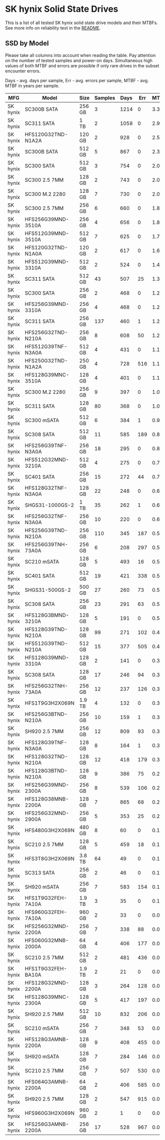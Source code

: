 SK hynix Solid State Drives
===========================

This is a list of all tested SK hynix solid state drive models and their MTBFs. See
more info on reliability test in the [README](https://github.com/linuxhw/SMART).

SSD by Model
------------

Please take all columns into account when reading the table. Pay attention on the
number of tested samples and power-on days. Simultaneous high values of both MTBF
and errors are possible if only rare drives in the subset encounter errors.

Days - avg. days per sample,
Err  - avg. errors per sample,
MTBF - avg. MTBF in years per sample.

| MFG       | Model              | Size   | Samples | Days  | Err   | MTBF |
|-----------|--------------------|--------|---------|-------|-------|------|
| SK hynix  | SC300B SATA        | 256 GB | 3       | 1214  | 0     | 3.33   |
| SK hynix  | SC311 SATA         | 1 TB   | 2       | 1058  | 0     | 2.90   |
| SK hynix  | HFS120G32TND-N1A2A | 120 GB | 2       | 928   | 0     | 2.54   |
| SK hynix  | SC300B SATA        | 512 GB | 5       | 867   | 0     | 2.38   |
| SK hynix  | SC300 SATA         | 512 GB | 3       | 754   | 0     | 2.07   |
| SK hynix  | SC300 2.5 7MM      | 128 GB | 2       | 743   | 0     | 2.04   |
| SK hynix  | SC300 M.2 2280     | 128 GB | 7       | 730   | 0     | 2.00   |
| SK hynix  | SC300 2.5 7MM      | 256 GB | 6       | 660   | 0     | 1.81   |
| SK hynix  | HFS256G39MND-3510A | 256 GB | 4       | 656   | 0     | 1.80   |
| SK hynix  | HFS512G39MND-3510A | 512 GB | 7       | 625   | 0     | 1.71   |
| SK hynix  | HFS120G32TND-N1A0A | 120 GB | 2       | 617   | 0     | 1.69   |
| SK hynix  | HFS512G39MND-3310A | 512 GB | 2       | 524   | 0     | 1.44   |
| SK hynix  | SC311 SATA         | 512 GB | 43      | 507   | 25    | 1.38   |
| SK hynix  | SC300 SATA         | 256 GB | 2       | 468   | 0     | 1.28   |
| SK hynix  | HFS256G39MND-3310A | 256 GB | 4       | 468   | 0     | 1.28   |
| SK hynix  | SC311 SATA         | 256 GB | 137     | 460   | 1     | 1.26   |
| SK hynix  | HFS256G32TND-N210A | 256 GB | 8       | 608   | 50    | 1.24   |
| SK hynix  | HFS512G39TNF-N3A0A | 512 GB | 4       | 431   | 0     | 1.18   |
| SK hynix  | HFS250G32TND-N1A2A | 250 GB | 4       | 728   | 516   | 1.14   |
| SK hynix  | HFS128G39MNC-3510A | 128 GB | 4       | 401   | 0     | 1.10   |
| SK hynix  | SC300 M.2 2280     | 256 GB | 9       | 397   | 0     | 1.09   |
| SK hynix  | SC311 SATA         | 128 GB | 80      | 368   | 0     | 1.01   |
| SK hynix  | SC300 mSATA        | 512 GB | 6       | 384   | 1     | 0.93   |
| SK hynix  | SC308 SATA         | 512 GB | 11      | 585   | 189   | 0.83   |
| SK hynix  | HFS256G39TNF-N3A0A | 256 GB | 18      | 295   | 0     | 0.81   |
| SK hynix  | HFS512G32MND-3210A | 512 GB | 4       | 275   | 0     | 0.75   |
| SK hynix  | SC401 SATA         | 256 GB | 15      | 272   | 44    | 0.71   |
| SK hynix  | HFS128G32TNF-N3A0A | 128 GB | 22      | 248   | 0     | 0.68   |
| SK hynix  | SHGS31-1000GS-2    | 1 TB   | 35      | 262   | 1     | 0.64   |
| SK hynix  | HFS256G32TNF-N3A0A | 256 GB | 10      | 220   | 0     | 0.60   |
| SK hynix  | HFS256G39TND-N210A | 256 GB | 110     | 345   | 187   | 0.58   |
| SK hynix  | HFS256G39TNH-73A0A | 256 GB | 6       | 208   | 297   | 0.57   |
| SK hynix  | SC210 mSATA        | 128 GB | 5       | 493   | 16    | 0.55   |
| SK hynix  | SC401 SATA         | 512 GB | 19      | 421   | 338   | 0.54   |
| SK hynix  | SHGS31-500GS-2     | 500 GB | 27      | 260   | 73    | 0.54   |
| SK hynix  | SC308 SATA         | 256 GB | 23      | 291   | 63    | 0.53   |
| SK hynix  | HFS128G3BMND-3210A | 128 GB | 5       | 191   | 0     | 0.52   |
| SK hynix  | HFS128G39TND-N210A | 128 GB | 99      | 271   | 102   | 0.45   |
| SK hynix  | HFS512G39TND-N210A | 512 GB | 15      | 377   | 505   | 0.45   |
| SK hynix  | HFS128G39MND-3310A | 128 GB | 2       | 141   | 0     | 0.39   |
| SK hynix  | SC308 SATA         | 128 GB | 17      | 246   | 94    | 0.38   |
| SK hynix  | HFS256G32TNH-73A0A | 256 GB | 12      | 237   | 126   | 0.38   |
| SK hynix  | HFS1T9G3H2X069N    | 1.9 TB | 4       | 132   | 0     | 0.36   |
| SK hynix  | HFS256G3BTND-N210A | 256 GB | 10      | 159   | 1     | 0.36   |
| SK hynix  | SH920 2.5 7MM      | 256 GB | 12      | 809   | 93    | 0.35   |
| SK hynix  | HFS128G39TNF-N3A0A | 128 GB | 8       | 164   | 1     | 0.34   |
| SK hynix  | HFS128G32TND-N210A | 128 GB | 12      | 418   | 179   | 0.31   |
| SK hynix  | HFS128G3BTND-N210A | 128 GB | 9       | 386   | 75    | 0.27   |
| SK hynix  | HFS256G39MND-2300A | 256 GB | 8       | 539   | 106   | 0.27   |
| SK hynix  | HFS128G38MNB-2200A | 128 GB | 7       | 865   | 68    | 0.24   |
| SK hynix  | HFS256G32MND-2900A | 256 GB | 5       | 353   | 25    | 0.20   |
| SK hynix  | HFS480G3H2X069N    | 480 GB | 8       | 60    | 0     | 0.17   |
| SK hynix  | SC210 2.5 7MM      | 128 GB | 5       | 459   | 18    | 0.15   |
| SK hynix  | HFS3T8G3H2X069N    | 3.8 TB | 64      | 49    | 0     | 0.14   |
| SK hynix  | SC313 SATA         | 256 GB | 2       | 46    | 0     | 0.13   |
| SK hynix  | SH920 mSATA        | 256 GB | 7       | 583   | 154   | 0.10   |
| SK hynix  | HFS1T9G32FEH-7A10A | 1.9 TB | 3       | 35    | 0     | 0.10   |
| SK hynix  | HFS960G32FEH-7A10A | 960 GB | 2       | 33    | 0     | 0.09   |
| SK hynix  | HFS256G32MND-2200A | 256 GB | 7       | 338   | 88    | 0.07   |
| SK hynix  | HFS060G32MNB-2000A | 64 GB  | 4       | 406   | 177   | 0.07   |
| SK hynix  | SC210 2.5 7MM      | 512 GB | 2       | 481   | 436   | 0.06   |
| SK hynix  | HFS1T9G32FEH-BA10A | 1.9 TB | 2       | 21    | 0     | 0.06   |
| SK hynix  | HFS128G32MND-2200A | 128 GB | 3       | 264   | 128   | 0.05   |
| SK hynix  | HFS128G39MNC-2300A | 128 GB | 5       | 417   | 197   | 0.05   |
| SK hynix  | SH920 2.5 7MM      | 512 GB | 10      | 832   | 206   | 0.05   |
| SK hynix  | SC210 mSATA        | 256 GB | 7       | 348   | 53    | 0.05   |
| SK hynix  | HFS128G3AMNB-2200A | 128 GB | 9       | 408   | 455   | 0.04   |
| SK hynix  | SH920 mSATA        | 128 GB | 7       | 284   | 146   | 0.03   |
| SK hynix  | SC210 2.5 7MM      | 256 GB | 7       | 507   | 530   | 0.01   |
| SK hynix  | HFS064G3AMNB-2200A | 64 GB  | 2       | 406   | 585   | 0.00   |
| SK hynix  | SH920 2.5 7MM      | 128 GB | 2       | 547   | 915   | 0.00   |
| SK hynix  | HFS960G3H2X069N    | 960 GB | 2       | 1     | 0     | 0.00   |
| SK hynix  | HFS256G3AMNB-2200A | 256 GB | 17      | 528   | 967   | 0.00   |
